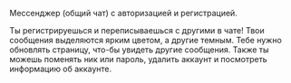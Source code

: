 Мессенджер (общий чат) с авторизацией и регистрацией.

Ты регистрируешься и переписываешься с другими в чате!
Твои сообщения выделяются ярким цветом, а другие темным.
Тебе нужно обновлять страницу, что-бы увидеть другие сообщения.
Также ты можешь поменять ник или пароль, удалить аккаунт и посмотреть информацию об аккаунте.
